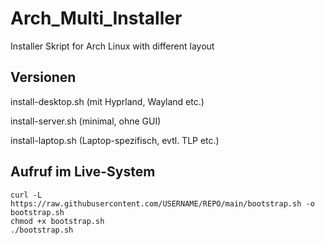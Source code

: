 # Arch_Multi_Installer
Installer Skript for Arch Linux with different layout

## Versionen

install-desktop.sh (mit Hyprland, Wayland etc.)

install-server.sh (minimal, ohne GUI)

install-laptop.sh (Laptop-spezifisch, evtl. TLP etc.)

## Aufruf im Live-System
```
curl -L https://raw.githubusercontent.com/USERNAME/REPO/main/bootstrap.sh -o bootstrap.sh
chmod +x bootstrap.sh
./bootstrap.sh
```
